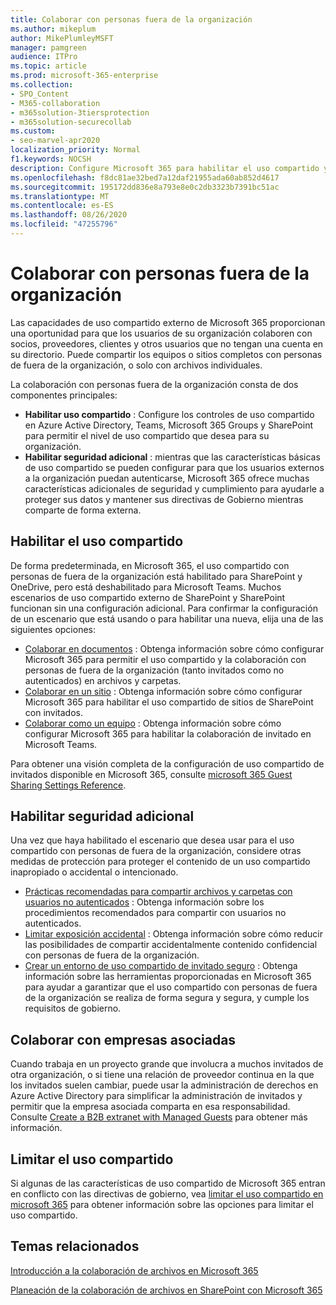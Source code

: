 ```yaml
---
title: Colaborar con personas fuera de la organización
ms.author: mikeplum
author: MikePlumleyMSFT
manager: pamgreen
audience: ITPro
ms.topic: article
ms.prod: microsoft-365-enterprise
ms.collection:
- SPO_Content
- M365-collaboration
- m365solution-3tiersprotection
- m365solution-securecollab
ms.custom:
- seo-marvel-apr2020
localization_priority: Normal
f1.keywords: NOCSH
description: Configure Microsoft 365 para habilitar el uso compartido y seguridad adicional al invitar a usuarios externos a colaborar en Microsoft Teams y compartir sitios de SharePoint.
ms.openlocfilehash: f8dc81ae32bed7a12daf21955ada60ab852d4617
ms.sourcegitcommit: 195172dd836e8a793e8e0c2db3323b7391bc51ac
ms.translationtype: MT
ms.contentlocale: es-ES
ms.lasthandoff: 08/26/2020
ms.locfileid: "47255796"
---
```

# <a name="collaborating-with-people-outside-your-organization"></a>Colaborar con personas fuera de la organización

Las capacidades de uso compartido externo de Microsoft 365 proporcionan una oportunidad para que los usuarios de su organización colaboren con socios, proveedores, clientes y otros usuarios que no tengan una cuenta en su directorio. Puede compartir los equipos o sitios completos con personas de fuera de la organización, o solo con archivos individuales.

La colaboración con personas fuera de la organización consta de dos componentes principales:

- **Habilitar uso compartido** : Configure los controles de uso compartido en Azure Active Directory, Teams, Microsoft 365 Groups y SharePoint para permitir el nivel de uso compartido que desea para su organización.
- **Habilitar seguridad adicional** : mientras que las características básicas de uso compartido se pueden configurar para que los usuarios externos a la organización puedan autenticarse, Microsoft 365 ofrece muchas características adicionales de seguridad y cumplimiento para ayudarle a proteger sus datos y mantener sus directivas de Gobierno mientras comparte de forma externa.

## <a name="enable-sharing"></a>Habilitar el uso compartido

De forma predeterminada, en Microsoft 365, el uso compartido con personas de fuera de la organización está habilitado para SharePoint y OneDrive, pero está deshabilitado para Microsoft Teams. Muchos escenarios de uso compartido externo de SharePoint y SharePoint funcionan sin una configuración adicional. Para confirmar la configuración de un escenario que está usando o para habilitar una nueva, elija una de las siguientes opciones:

- [Colaborar en documentos](collaborate-on-documents.md) : Obtenga información sobre cómo configurar Microsoft 365 para permitir el uso compartido y la colaboración con personas de fuera de la organización (tanto invitados como no autenticados) en archivos y carpetas.
- [Colaborar en un sitio](collaborate-in-site.md) : Obtenga información sobre cómo configurar Microsoft 365 para habilitar el uso compartido de sitios de SharePoint con invitados.
- [Colaborar como un equipo](collaborate-as-team.md) : Obtenga información sobre cómo configurar Microsoft 365 para habilitar la colaboración de invitado en Microsoft Teams.

Para obtener una visión completa de la configuración de uso compartido de invitados disponible en Microsoft 365, consulte [microsoft 365 Guest Sharing Settings Reference](microsoft-365-guest-settings.md).

## <a name="enable-additional-security"></a>Habilitar seguridad adicional

Una vez que haya habilitado el escenario que desea usar para el uso compartido con personas de fuera de la organización, considere otras medidas de protección para proteger el contenido de un uso compartido inapropiado o accidental o intencionado.

- [Prácticas recomendadas para compartir archivos y carpetas con usuarios no autenticados](best-practices-anonymous-sharing.md) : Obtenga información sobre los procedimientos recomendados para compartir con usuarios no autenticados.
- [Limitar exposición accidental](share-limit-accidental-exposure.md) : Obtenga información sobre cómo reducir las posibilidades de compartir accidentalmente contenido confidencial con personas de fuera de la organización.
- [Crear un entorno de uso compartido de invitado seguro](create-secure-guest-sharing-environment.md) : Obtenga información sobre las herramientas proporcionadas en Microsoft 365 para ayudar a garantizar que el uso compartido con personas de fuera de la organización se realiza de forma segura y segura, y cumple los requisitos de gobierno.

## <a name="collaborate-with-partner-companies"></a>Colaborar con empresas asociadas

Cuando trabaja en un proyecto grande que involucra a muchos invitados de otra organización, o si tiene una relación de proveedor continua en la que los invitados suelen cambiar, puede usar la administración de derechos en Azure Active Directory para simplificar la administración de invitados y permitir que la empresa asociada comparta en esa responsabilidad. Consulte [Create a B2B extranet with Managed Guests](b2b-extranet.md) para obtener más información.

## <a name="limit-sharing"></a>Limitar el uso compartido

Si algunas de las características de uso compartido de Microsoft 365 entran en conflicto con las directivas de gobierno, vea [limitar el uso compartido en microsoft 365](microsoft-365-limit-sharing.md) para obtener información sobre las opciones para limitar el uso compartido.

## <a name="related-topics"></a>Temas relacionados

[Introducción a la colaboración de archivos en Microsoft 365](https://docs.microsoft.com/sharepoint/intro-to-file-collaboration)

[Planeación de la colaboración de archivos en SharePoint con Microsoft 365](https://docs.microsoft.com/sharepoint/deploy-file-collaboration)
